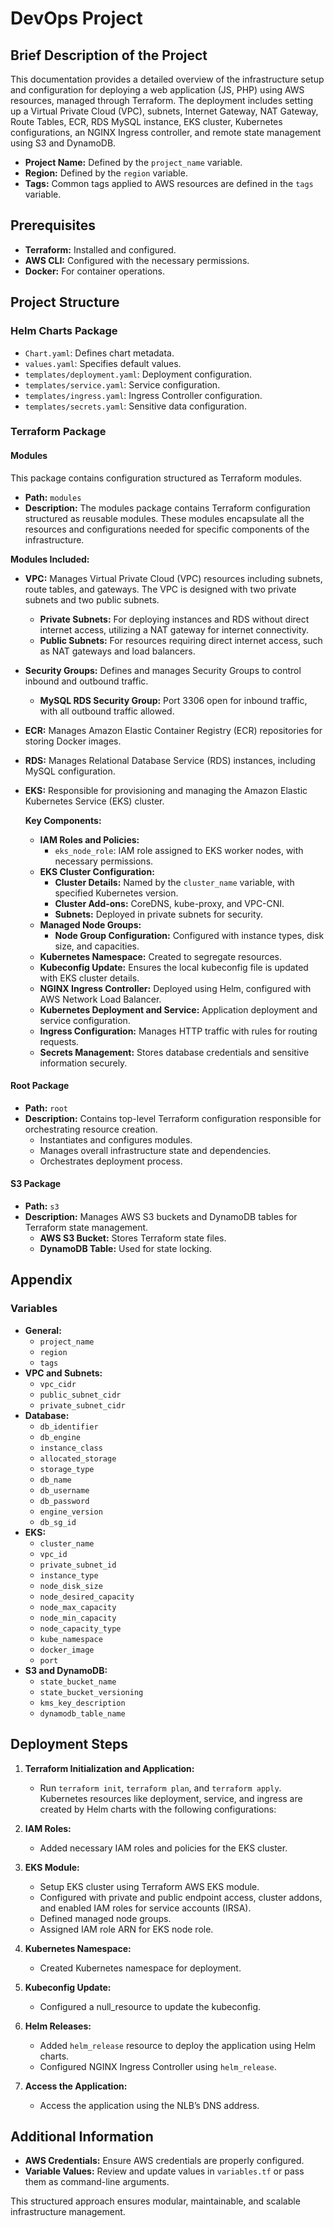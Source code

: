 # DevOps Project

## Brief Description of the Project

This documentation provides a detailed overview of the infrastructure setup and configuration for deploying a web application (JS, PHP) using AWS resources, managed through Terraform. The deployment includes setting up a Virtual Private Cloud (VPC), subnets, Internet Gateway, NAT Gateway, Route Tables, ECR, RDS MySQL instance, EKS cluster, Kubernetes configurations, an NGINX Ingress controller, and remote state management using S3 and DynamoDB.

- **Project Name:** Defined by the `project_name` variable.
- **Region:** Defined by the `region` variable.
- **Tags:** Common tags applied to AWS resources are defined in the `tags` variable.

## Prerequisites

- **Terraform:** Installed and configured.
- **AWS CLI:** Configured with the necessary permissions.
- **Docker:** For container operations.

## Project Structure

### Helm Charts Package

- `Chart.yaml`: Defines chart metadata.
- `values.yaml`: Specifies default values.
- `templates/deployment.yaml`: Deployment configuration.
- `templates/service.yaml`: Service configuration.
- `templates/ingress.yaml`: Ingress Controller configuration.
- `templates/secrets.yaml`: Sensitive data configuration.

### Terraform Package

#### Modules

This package contains configuration structured as Terraform modules.

- **Path:** `modules`
- **Description:** The modules package contains Terraform configuration structured as reusable modules. These modules encapsulate all the resources and configurations needed for specific components of the infrastructure.

**Modules Included:**

- **VPC:** Manages Virtual Private Cloud (VPC) resources including subnets, route tables, and gateways. The VPC is designed with two private subnets and two public subnets.
  - **Private Subnets:** For deploying instances and RDS without direct internet access, utilizing a NAT gateway for internet connectivity.
  - **Public Subnets:** For resources requiring direct internet access, such as NAT gateways and load balancers.
  
- **Security Groups:** Defines and manages Security Groups to control inbound and outbound traffic.
  - **MySQL RDS Security Group:** Port 3306 open for inbound traffic, with all outbound traffic allowed.
  
- **ECR:** Manages Amazon Elastic Container Registry (ECR) repositories for storing Docker images.
- **RDS:** Manages Relational Database Service (RDS) instances, including MySQL configuration.
- **EKS:** Responsible for provisioning and managing the Amazon Elastic Kubernetes Service (EKS) cluster.

  **Key Components:**
  - **IAM Roles and Policies:**
    - `eks_node_role`: IAM role assigned to EKS worker nodes, with necessary permissions.
  - **EKS Cluster Configuration:**
    - **Cluster Details:** Named by the `cluster_name` variable, with specified Kubernetes version.
    - **Cluster Add-ons:** CoreDNS, kube-proxy, and VPC-CNI.
    - **Subnets:** Deployed in private subnets for security.
  - **Managed Node Groups:**
    - **Node Group Configuration:** Configured with instance types, disk size, and capacities.
  - **Kubernetes Namespace:** Created to segregate resources.
  - **Kubeconfig Update:** Ensures the local kubeconfig file is updated with EKS cluster details.
  - **NGINX Ingress Controller:** Deployed using Helm, configured with AWS Network Load Balancer.
  - **Kubernetes Deployment and Service:** Application deployment and service configuration.
  - **Ingress Configuration:** Manages HTTP traffic with rules for routing requests.
  - **Secrets Management:** Stores database credentials and sensitive information securely.

#### Root Package

- **Path:** `root`
- **Description:** Contains top-level Terraform configuration responsible for orchestrating resource creation.
  - Instantiates and configures modules.
  - Manages overall infrastructure state and dependencies.
  - Orchestrates deployment process.

#### S3 Package

- **Path:** `s3`
- **Description:** Manages AWS S3 buckets and DynamoDB tables for Terraform state management.
  - **AWS S3 Bucket:** Stores Terraform state files.
  - **DynamoDB Table:** Used for state locking.

## Appendix

### Variables

- **General:**
  - `project_name`
  - `region`
  - `tags`
- **VPC and Subnets:**
  - `vpc_cidr`
  - `public_subnet_cidr`
  - `private_subnet_cidr`
- **Database:**
  - `db_identifier`
  - `db_engine`
  - `instance_class`
  - `allocated_storage`
  - `storage_type`
  - `db_name`
  - `db_username`
  - `db_password`
  - `engine_version`
  - `db_sg_id`
- **EKS:**
  - `cluster_name`
  - `vpc_id`
  - `private_subnet_id`
  - `instance_type`
  - `node_disk_size`
  - `node_desired_capacity`
  - `node_max_capacity`
  - `node_min_capacity`
  - `node_capacity_type`
  - `kube_namespace`
  - `docker_image`
  - `port`
- **S3 and DynamoDB:**
  - `state_bucket_name`
  - `state_bucket_versioning`
  - `kms_key_description`
  - `dynamodb_table_name`

## Deployment Steps

1. **Terraform Initialization and Application:**
   - Run `terraform init`, `terraform plan`, and `terraform apply`. Kubernetes resources like deployment, service, and ingress are created by Helm charts with the following configurations:

2. **IAM Roles:**
   - Added necessary IAM roles and policies for the EKS cluster.

3. **EKS Module:**
   - Setup EKS cluster using Terraform AWS EKS module.
   - Configured with private and public endpoint access, cluster addons, and enabled IAM roles for service accounts (IRSA).
   - Defined managed node groups.
   - Assigned IAM role ARN for EKS node role.

4. **Kubernetes Namespace:**
   - Created Kubernetes namespace for deployment.

5. **Kubeconfig Update:**
   - Configured a null_resource to update the kubeconfig.

6. **Helm Releases:**
   - Added `helm_release` resource to deploy the application using Helm charts.
   - Configured NGINX Ingress Controller using `helm_release`.

7. **Access the Application:**
   - Access the application using the NLB’s DNS address.

## Additional Information

- **AWS Credentials:** Ensure AWS credentials are properly configured.
- **Variable Values:** Review and update values in `variables.tf` or pass them as command-line arguments.

This structured approach ensures modular, maintainable, and scalable infrastructure management.

